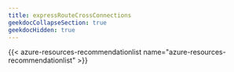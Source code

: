 ```yaml
---
title: expressRouteCrossConnections
geekdocCollapseSection: true
geekdocHidden: true
---
```


{{< azure-resources-recommendationlist name="azure-resources-recommendationlist" >}}
